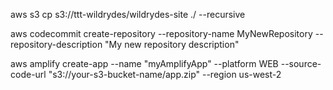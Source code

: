 aws s3 cp s3://ttt-wildrydes/wildrydes-site ./ --recursive

aws codecommit create-repository --repository-name MyNewRepository --repository-description "My new repository description"

aws amplify create-app --name "myAmplifyApp" --platform WEB --source-code-url "s3://your-s3-bucket-name/app.zip" --region us-west-2
